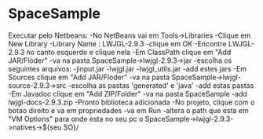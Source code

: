 # SpaceSample
Executar pelo Netbeans:
	-No NetBeans vai em Tools->Libraries
	  -Clique em New Library
	    -Library Name : LWJGL-2.9.3
            -clique em OK
          -Encontre LWJGL-2.9.3 no canto esquerdo e clique nela
          -Em ClassPath clique em "Add JAR/Floder"
	    -va na pasta SpaceSample->lwjgl-2.9.3->jar
 	      -escolha os seguintes arquivos:
		-jinput.jar
		-lwjgl.jar
		-lwjgl_utils.jar
	      -add estes jars
	  -Em Sources clique em "Add JAR/Floder"
	    -va na pasta SpaceSample->lwjgl-source-2.9.3->src
	      -escolha as pastas 'generated' e 'java'
              -add estas pastas
          -Em Javadoc clique em "Add ZIP/Folder"
	    -va na pasta SpaceSample
   	      -add lwjgl-docs-2.9.3.zip
	-Pronto biblioteca adicionada
	-No projeto, clique com o botao direito e va em propriedades
	  -va em Run
	    -altera o path que esta em "VM Options" para onde esta no seu pc o SpaceSample->lwjgl-2.9.3->natives->${seu SO}/ 
